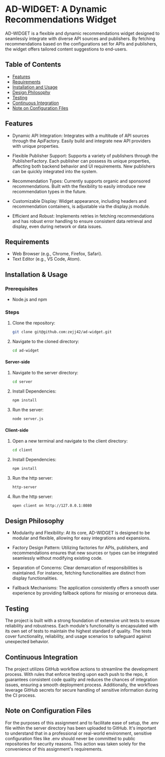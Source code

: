 # AD-WIDGET: A Dynamic Recommendations Widget

AD-WIDGET is a flexible and dynamic recommendations widget designed to seamlessly integrate with diverse API sources and publishers. By fetching recommendations based on the configurations set for APIs and publishers, the widget offers tailored content suggestions to end-users.

## Table of Contents

- [Features](#features)
- [Requirements](#requirements)
- [Installation and Usage](#installation-&-usage)
- [Design Philosophy](#design-philosophy)
- [Testing](#testing)
- [Continuous Integration](#continuous-integration)
- [Note on Configuration Files](#note-on-configuration-files)

## Features

- Dynamic API Integration: Integrates with a multitude of API sources through the ApiFactory. Easily build and integrate new API providers with unique properties.

- Flexible Publisher Support: Supports a variety of publishers through the PublisherFactory. Each publisher can possess its unique properties, affecting both backend behavior and UI requirements. New publishers can be quickly integrated into the system.

- Recommendation Types: Currently supports organic and sponsored recommendations. Built with the flexibility to easily introduce new recommendation types in the future.

- Customizable Display: Widget appearance, including headers and recommendation containers, is adjustable via the display.js module.

- Efficient and Robust: Implements retries in fetching recommendations and has robust error handling to ensure consistent data retrieval and display, even during network or data issues.

## Requirements

- Web Browser (e.g., Chrome, Firefox, Safari).
- Text Editor (e.g., VS Code, Atom).

## Installation & Usage

### Prerequisites

- Node.js and npm

### Steps

1. Clone the repository:

   ```bash
   git clone git@github.com:zejj42/ad-widget.git
   ```

2. Navigate to the cloned directory:

   ```bash
   cd ad-widget
   ```

#### Server-side

1. Navigate to the server directory:

   ```bash
   cd server
   ```

2. Install Dependencies:

   ```bash
   npm install
   ```

3. Run the server:

   ```bash
   node server.js
   ```

#### Client-side

1. Open a new terminal and navigate to the client directory:

   ```bash
   cd client
   ```

2. Install Dependencies:

   ```bash
   npm install
   ```

3. Run the http server:

   ```bash
   http-server
   ```

4. Run the http server:

   ```bash
   open client on http://127.0.0.1:8080
   ```

## Design Philosophy

- Modularity and Flexibility: At its core, AD-WIDGET is designed to be modular and flexible, allowing for easy integrations and expansions.

- Factory Design Pattern: Utilizing factories for APIs, publishers, and recommendations ensures that new sources or types can be integrated seamlessly without modifying existing code.

- Separation of Concerns: Clear demarcation of responsibilities is maintained. For instance, fetching functionalities are distinct from display functionalities.

- Fallback Mechanisms: The application consistently offers a smooth user experience by providing fallback options for missing or erroneous data.

## Testing

The project is built with a strong foundation of extensive unit tests to ensure reliability and robustness. Each module's functionality is encapsulated with its own set of tests to maintain the highest standard of quality. The tests cover functionality, reliability, and usage scenarios to safeguard against unexpected behavior.

## Continuous Integration

The project utilizes GitHub workflow actions to streamline the development process. With rules that enforce testing upon each push to the repo, it guarantees consistent code quality and reduces the chances of integration issues, ensuring a smooth deployment process. Additionally, the workflows leverage GitHub secrets for secure handling of sensitive information during the CI process.

## Note on Configuration Files

For the purposes of this assignment and to facilitate ease of setup, the .env file within the server directory has been uploaded to GitHub. It's important to understand that in a professional or real-world environment, sensitive configuration files like .env should never be committed to public repositories for security reasons. This action was taken solely for the convenience of this assignment's requirements.
